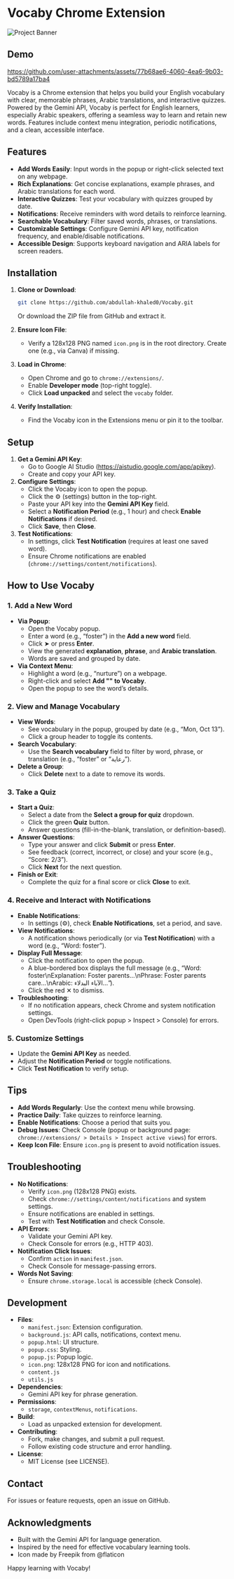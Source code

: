 # Vocaby Chrome Extension

![Project Banner](https://www.socialstudies.com/wp-content/uploads/The-Importance-of-Vocabulary-Instruction-in-Social-Studies-0L.jpg)

## Demo

https://github.com/user-attachments/assets/77b68ae6-4060-4ea6-9b03-bd5789a17ba4

Vocaby is a Chrome extension that helps you build your English vocabulary with clear, memorable phrases, Arabic translations, and interactive quizzes. Powered by the Gemini API, Vocaby is perfect for English learners, especially Arabic speakers, offering a seamless way to learn and retain new words. Features include context menu integration, periodic notifications, and a clean, accessible interface.

## Features

- **Add Words Easily**: Input words in the popup or right-click selected text on any webpage.
- **Rich Explanations**: Get concise explanations, example phrases, and Arabic translations for each word.
- **Interactive Quizzes**: Test your vocabulary with quizzes grouped by date.
- **Notifications**: Receive reminders with word details to reinforce learning.
- **Searchable Vocabulary**: Filter saved words, phrases, or translations.
- **Customizable Settings**: Configure Gemini API key, notification frequency, and enable/disable notifications.
- **Accessible Design**: Supports keyboard navigation and ARIA labels for screen readers.

## Installation

1. **Clone or Download**:

   ```bash
   git clone https://github.com/abdullah-khaled0/Vocaby.git
   ```

   Or download the ZIP file from GitHub and extract it.
2. **Ensure Icon File**:
   - Verify a 128x128 PNG named `icon.png` is in the root directory. Create one (e.g., via Canva) if missing.
3. **Load in Chrome**:
   - Open Chrome and go to `chrome://extensions/`.
   - Enable **Developer mode** (top-right toggle).
   - Click **Load unpacked** and select the `vocaby` folder.
4. **Verify Installation**:
   - Find the Vocaby icon in the Extensions menu or pin it to the toolbar.

## Setup

1. **Get a Gemini API Key**:
   - Go to Google AI Studio (https://aistudio.google.com/app/apikey).
   - Create and copy your API key.
2. **Configure Settings**:
   - Click the Vocaby icon to open the popup.
   - Click the ⚙️ (settings) button in the top-right.
   - Paste your API key into the **Gemini API Key** field.
   - Select a **Notification Period** (e.g., 1 hour) and check **Enable Notifications** if desired.
   - Click **Save**, then **Close**.
3. **Test Notifications**:
   - In settings, click **Test Notification** (requires at least one saved word).
   - Ensure Chrome notifications are enabled (`chrome://settings/content/notifications`).

## How to Use Vocaby

### 1. Add a New Word

- **Via Popup**:
  - Open the Vocaby popup.
  - Enter a word (e.g., “foster”) in the **Add a new word** field.
  - Click ➤ or press **Enter**.
  - View the generated **explanation**, **phrase**, and **Arabic translation**.
  - Words are saved and grouped by date.
- **Via Context Menu**:
  - Highlight a word (e.g., “nurture”) on a webpage.
  - Right-click and select **Add "" to Vocaby**.
  - Open the popup to see the word’s details.

### 2. View and Manage Vocabulary

- **View Words**:
  - See vocabulary in the popup, grouped by date (e.g., “Mon, Oct 13”).
  - Click a group header to toggle its contents.
- **Search Vocabulary**:
  - Use the **Search vocabulary** field to filter by word, phrase, or translation (e.g., “foster” or “رعاية”).
- **Delete a Group**:
  - Click **Delete** next to a date to remove its words.

### 3. Take a Quiz

- **Start a Quiz**:
  - Select a date from the **Select a group for quiz** dropdown.
  - Click the green **Quiz** button.
  - Answer questions (fill-in-the-blank, translation, or definition-based).
- **Answer Questions**:
  - Type your answer and click **Submit** or press **Enter**.
  - See feedback (correct, incorrect, or close) and your score (e.g., “Score: 2/3”).
  - Click **Next** for the next question.
- **Finish or Exit**:
  - Complete the quiz for a final score or click **Close** to exit.

### 4. Receive and Interact with Notifications

- **Enable Notifications**:
  - In settings (⚙️), check **Enable Notifications**, set a period, and save.
- **View Notifications**:
  - A notification shows periodically (or via **Test Notification**) with a word (e.g., “Word: foster”).
- **Display Full Message**:
  - Click the notification to open the popup.
  - A blue-bordered box displays the full message (e.g., “Word: foster\\nExplanation: Foster parents...\\nPhrase: Foster parents care...\\nArabic: الآباء البدلاء...”).
  - Click the red ✕ to dismiss.
- **Troubleshooting**:
  - If no notification appears, check Chrome and system notification settings.
  - Open DevTools (right-click popup &gt; Inspect &gt; Console) for errors.

### 5. Customize Settings

- Update the **Gemini API Key** as needed.
- Adjust the **Notification Period** or toggle notifications.
- Click **Test Notification** to verify setup.

## Tips

- **Add Words Regularly**: Use the context menu while browsing.
- **Practice Daily**: Take quizzes to reinforce learning.
- **Enable Notifications**: Choose a period that suits you.
- **Debug Issues**: Check Console (popup or background page: `chrome://extensions/ > Details > Inspect active views`) for errors.
- **Keep Icon File**: Ensure `icon.png` is present to avoid notification issues.

## Troubleshooting

- **No Notifications**:
  - Verify `icon.png` (128x128 PNG) exists.
  - Check `chrome://settings/content/notifications` and system settings.
  - Ensure notifications are enabled in settings.
  - Test with **Test Notification** and check Console.
- **API Errors**:
  - Validate your Gemini API key.
  - Check Console for errors (e.g., HTTP 403).
- **Notification Click Issues**:
  - Confirm `action` in `manifest.json`.
  - Check Console for message-passing errors.
- **Words Not Saving**:
  - Ensure `chrome.storage.local` is accessible (check Console).

## Development

- **Files**:
  - `manifest.json`: Extension configuration.
  - `background.js`: API calls, notifications, context menu.
  - `popup.html`: UI structure.
  - `popup.css`: Styling.
  - `popup.js`: Popup logic.
  - `icon.png`: 128x128 PNG for icon and notifications.
  - `content.js`
  - `utils.js`
- **Dependencies**:
  - Gemini API key for phrase generation.
- **Permissions**:
  - `storage`, `contextMenus`, `notifications`.
- **Build**:
  - Load as unpacked extension for development.
- **Contributing**:
  - Fork, make changes, and submit a pull request.
  - Follow existing code structure and error handling.
- **License**:
  - MIT License (see LICENSE).

## Contact

For issues or feature requests, open an issue on GitHub.

## Acknowledgments

- Built with the Gemini API for language generation.
- Inspired by the need for effective vocabulary learning tools.
- Icon made by Freepik from @flaticon

Happy learning with Vocaby!
